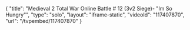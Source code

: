 {
    "title": "Medieval 2 Total War Online Battle # 12 (3v2 Siege)- \"Im So Hungry\"",
    "type": "solo",
    "layout": "iframe-static",
    "videoId": "117407870",
    "url": "\/tvpembed\/117407870"
}